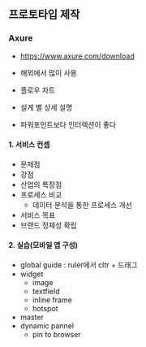 ## 프로토타입 제작

### Axure

- https://www.axure.com/download 
- 해외에서 많이 사용



- 플로우 차트
- 설계 별 상세 설명
- 파워포인트보다 인터렉션이 좋다



#### 1. 서비스 컨셉

- 문제점
- 강점
- 산업의 특장점
- 프로세스 비교
  - 데이터 분석을 통한 프로세스 개선
- 서비스 목표
- 브랜드 정체성 확립



#### 2. 실습(모바일 앱 구성)

- global guide : ruler에서 cltr + 드래그
- widget
  - image
  - textfield
  - inline frame
  - hotspot
- master
- dynamic pannel
  - pin to browser